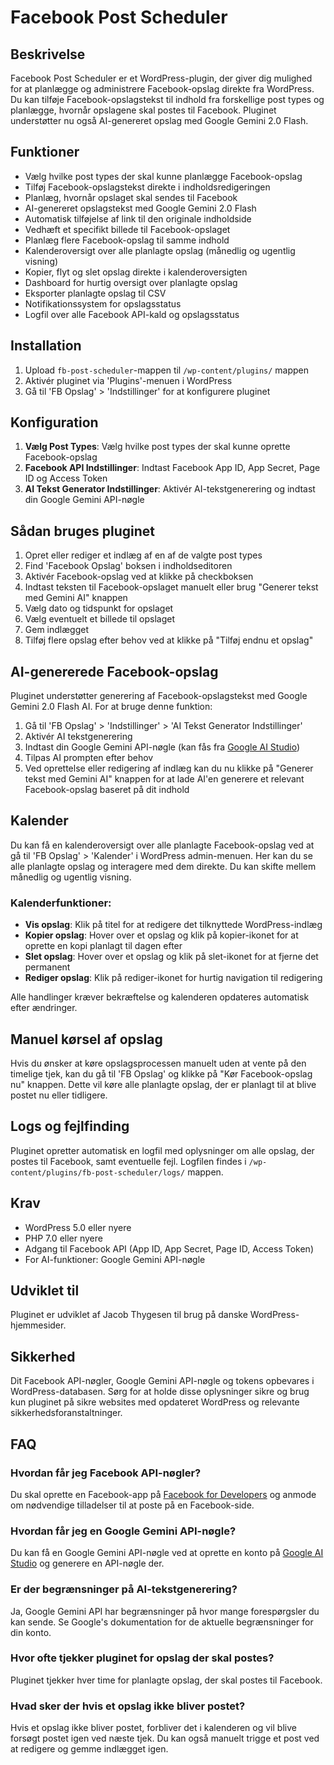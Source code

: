 # Facebook Post Scheduler

## Beskrivelse
Facebook Post Scheduler er et WordPress-plugin, der giver dig mulighed for at planlægge og administrere Facebook-opslag direkte fra WordPress. Du kan tilføje Facebook-opslagstekst til indhold fra forskellige post types og planlægge, hvornår opslagene skal postes til Facebook. Pluginet understøtter nu også AI-genereret opslag med Google Gemini 2.0 Flash.

## Funktioner
- Vælg hvilke post types der skal kunne planlægge Facebook-opslag
- Tilføj Facebook-opslagstekst direkte i indholdsredigeringen
- Planlæg, hvornår opslaget skal sendes til Facebook
- AI-genereret opslagstekst med Google Gemini 2.0 Flash
- Automatisk tilføjelse af link til den originale indholdside
- Vedhæft et specifikt billede til Facebook-opslaget
- Planlæg flere Facebook-opslag til samme indhold
- Kalenderoversigt over alle planlagte opslag (månedlig og ugentlig visning)
- Kopier, flyt og slet opslag direkte i kalenderoversigten
- Dashboard for hurtig oversigt over planlagte opslag
- Eksporter planlagte opslag til CSV
- Notifikationssystem for opslagsstatus
- Logfil over alle Facebook API-kald og opslagsstatus

## Installation
1. Upload `fb-post-scheduler`-mappen til `/wp-content/plugins/` mappen
2. Aktivér pluginet via 'Plugins'-menuen i WordPress
3. Gå til 'FB Opslag' > 'Indstillinger' for at konfigurere pluginet

## Konfiguration
1. **Vælg Post Types**: Vælg hvilke post types der skal kunne oprette Facebook-opslag
2. **Facebook API Indstillinger**: Indtast Facebook App ID, App Secret, Page ID og Access Token
3. **AI Tekst Generator Indstillinger**: Aktivér AI-tekstgenerering og indtast din Google Gemini API-nøgle

## Sådan bruges pluginet
1. Opret eller rediger et indlæg af en af de valgte post types
2. Find 'Facebook Opslag' boksen i indholdseditoren
3. Aktivér Facebook-opslag ved at klikke på checkboksen
4. Indtast teksten til Facebook-opslaget manuelt eller brug "Generer tekst med Gemini AI" knappen
5. Vælg dato og tidspunkt for opslaget
6. Vælg eventuelt et billede til opslaget
7. Gem indlægget
8. Tilføj flere opslag efter behov ved at klikke på "Tilføj endnu et opslag"

## AI-genererede Facebook-opslag
Pluginet understøtter generering af Facebook-opslagstekst med Google Gemini 2.0 Flash AI. For at bruge denne funktion:

1. Gå til 'FB Opslag' > 'Indstillinger' > 'AI Tekst Generator Indstillinger'
2. Aktivér AI tekstgenerering
3. Indtast din Google Gemini API-nøgle (kan fås fra [Google AI Studio](https://ai.google.dev/))
4. Tilpas AI prompten efter behov
5. Ved oprettelse eller redigering af indlæg kan du nu klikke på "Generer tekst med Gemini AI" knappen for at lade AI'en generere et relevant Facebook-opslag baseret på dit indhold

## Kalender
Du kan få en kalenderoversigt over alle planlagte Facebook-opslag ved at gå til 'FB Opslag' > 'Kalender' i WordPress admin-menuen. Her kan du se alle planlagte opslag og interagere med dem direkte. Du kan skifte mellem månedlig og ugentlig visning.

### Kalenderfunktioner:
- **Vis opslag**: Klik på titel for at redigere det tilknyttede WordPress-indlæg
- **Kopier opslag**: Hover over et opslag og klik på kopier-ikonet for at oprette en kopi planlagt til dagen efter
- **Slet opslag**: Hover over et opslag og klik på slet-ikonet for at fjerne det permanent
- **Rediger opslag**: Klik på rediger-ikonet for hurtig navigation til redigering

Alle handlinger kræver bekræftelse og kalenderen opdateres automatisk efter ændringer.

## Manuel kørsel af opslag
Hvis du ønsker at køre opslagsprocessen manuelt uden at vente på den timelige tjek, kan du gå til 'FB Opslag' og klikke på "Kør Facebook-opslag nu" knappen. Dette vil køre alle planlagte opslag, der er planlagt til at blive postet nu eller tidligere.

## Logs og fejlfinding
Pluginet opretter automatisk en logfil med oplysninger om alle opslag, der postes til Facebook, samt eventuelle fejl. Logfilen findes i `/wp-content/plugins/fb-post-scheduler/logs/` mappen.

## Krav
- WordPress 5.0 eller nyere
- PHP 7.0 eller nyere
- Adgang til Facebook API (App ID, App Secret, Page ID, Access Token)
- For AI-funktioner: Google Gemini API-nøgle

## Udviklet til
Pluginet er udviklet af Jacob Thygesen til brug på danske WordPress-hjemmesider.

## Sikkerhed
Dit Facebook API-nøgler, Google Gemini API-nøgle og tokens opbevares i WordPress-databasen. Sørg for at holde disse oplysninger sikre og brug kun pluginet på sikre websites med opdateret WordPress og relevante sikkerhedsforanstaltninger.

## FAQ

### Hvordan får jeg Facebook API-nøgler?
Du skal oprette en Facebook-app på [Facebook for Developers](https://developers.facebook.com/) og anmode om nødvendige tilladelser til at poste på en Facebook-side.

### Hvordan får jeg en Google Gemini API-nøgle?
Du kan få en Google Gemini API-nøgle ved at oprette en konto på [Google AI Studio](https://ai.google.dev/) og generere en API-nøgle der.

### Er der begrænsninger på AI-tekstgenerering?
Ja, Google Gemini API har begrænsninger på hvor mange forespørgsler du kan sende. Se Google's dokumentation for de aktuelle begrænsninger for din konto.

### Hvor ofte tjekker pluginet for opslag der skal postes?
Pluginet tjekker hver time for planlagte opslag, der skal postes til Facebook.

### Hvad sker der hvis et opslag ikke bliver postet?
Hvis et opslag ikke bliver postet, forbliver det i kalenderen og vil blive forsøgt postet igen ved næste tjek. Du kan også manuelt trigge et post ved at redigere og gemme indlægget igen.
